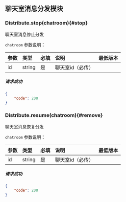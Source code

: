 ## 聊天室消息分发模块

### Distribute.stop(chatroom){#stop}

聊天室消息停止分发

`chatroom` 参数说明：

| 参数   	 |	类型		| 必填	| 说明 							|最低版本		|
| :----------|:--------	|:-----	|:------------------------------|:-------- |
|	id |	string	|	是 	| 聊天室id（必传）| &nbsp;|

##### 请求成功

```json
{
    "code": 200
}
```

### Distribute.resume(chatroom){#remove}

聊天室消息恢复分发

`chatroom` 参数说明：

| 参数   	 |	类型		| 必填	| 说明 							|最低版本		|
| :----------|:--------	|:-----	|:------------------------------|:-------- |
|	id |	string	|	是 	| 聊天室id（必传）| &nbsp;|




##### 请求成功

```json
{
    "code": 200
}
```

